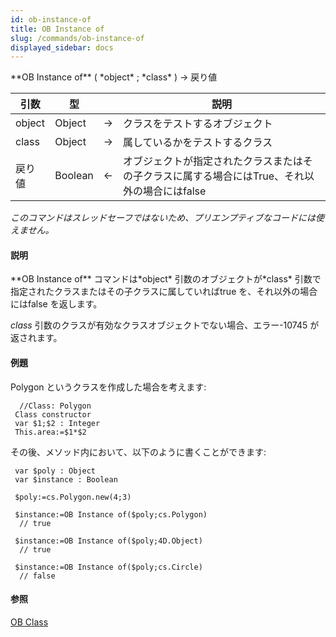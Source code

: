 ```yaml
---
id: ob-instance-of
title: OB Instance of
slug: /commands/ob-instance-of
displayed_sidebar: docs
---
```


<!--REF #_command_.OB Instance of.Syntax-->**OB Instance of** ( *object* ; *class* ) -> 戻り値<!-- END REF-->
<!--REF #_command_.OB Instance of.Params-->
| 引数 | 型 |  | 説明 |
| --- | --- | --- | --- |
| object | Object | &#8594;  | クラスをテストするオブジェクト |
| class | Object | &#8594;  | 属しているかをテストするクラス |
| 戻り値 | Boolean | &#8592; | オブジェクトが指定されたクラスまたはその子クラスに属する場合にはTrue、それ以外の場合にはfalse |

<!-- END REF-->

*このコマンドはスレッドセーフではないため、プリエンプティブなコードには使えません。*


#### 説明 

<!--REF #_command_.OB Instance of.Summary-->**OB Instance of** コマンドは*object* 引数のオブジェクトが*class* 引数で指定されたクラスまたはその子クラスに属していればtrue を、それ以外の場合にはfalse を返します。<!-- END REF-->

*class* 引数のクラスが有効なクラスオブジェクトでない場合、エラー-10745 が返されます。

#### 例題 

Polygon というクラスを作成した場合を考えます:

```4d
  //Class: Polygon
 Class constructor
 var $1;$2 : Integer
 This.area:=$1*$2
```

その後、メソッド内において、以下のように書くことができます:

```4d
 var $poly : Object
 var $instance : Boolean
 
 $poly:=cs.Polygon.new(4;3)
 
 $instance:=OB Instance of($poly;cs.Polygon)
  // true
 
 $instance:=OB Instance of($poly;4D.Object)
  // true 
 
 $instance:=OB Instance of($poly;cs.Circle)
  // false
```

#### 参照 

[OB Class](ob-class.md)  